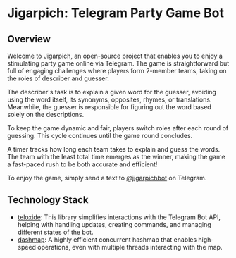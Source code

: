 # Jigarpich: Telegram Party Game Bot
## Overview
Welcome to Jigarpich, an open-source project that enables you to enjoy a stimulating party game online via Telegram. The game is straightforward but full of engaging challenges where players form 2-member teams, taking on the roles of describer and guesser.

The describer's task is to explain a given word for the guesser, avoiding using the word itself, its synonyms, opposites, rhymes, or translations. Meanwhile, the guesser is responsible for figuring out the word based solely on the descriptions.

To keep the game dynamic and fair, players switch roles after each round of guessing. This cycle continues until the game round concludes.

A timer tracks how long each team takes to explain and guess the words. The team with the least total time emerges as the winner, making the game a fast-paced rush to be both accurate and efficient!

To enjoy the game, simply send a text to [@jigarpichbot](https://t.me/jigarpichbot) on Telegram.

## Technology Stack
* [teloxide](https://github.com/teloxide/teloxide): This library simplifies interactions with the Telegram Bot API, helping with handling updates, creating commands, and managing different states of the bot.
* [dashmap](https://github.com/xacrimon/dashmap): A highly efficient concurrent hashmap that enables high-speed operations, even with multiple threads interacting with the map.
